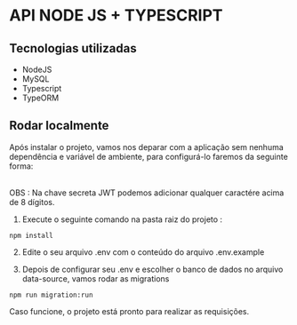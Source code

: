 # API NODE JS + TYPESCRIPT

## Tecnologias utilizadas

- NodeJS
- MySQL
- Typescript
- TypeORM


## Rodar localmente

Após instalar o projeto, vamos nos deparar com a aplicação sem nenhuma dependência e variável de ambiente, para configurá-lo faremos da seguinte forma: 

 
<br> OBS :  Na chave secreta JWT podemos adicionar qualquer caractére acima de 8 dígitos.
1. Execute o seguinte comando na pasta raiz do projeto : 

```
npm install
```

2. Edite o seu arquivo .env com  o conteúdo do arquivo .env.example

3. Depois de configurar seu .env e escolher o banco de dados no arquivo data-source, vamos rodar as migrations 

```
npm run migration:run
```

Caso funcione, o projeto está pronto para realizar as requisições.